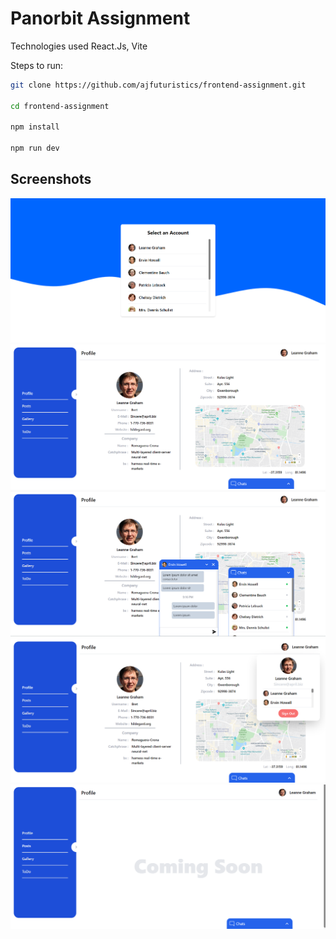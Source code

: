 # Panorbit Assignment

Technologies used React.Js, Vite

Steps to run:

```bash
git clone https://github.com/ajfuturistics/frontend-assignment.git

cd frontend-assignment

npm install

npm run dev
```

## Screenshots

![screenshot1](screenshots/Screenshot1.png)
![screenshot2](screenshots/Screenshot2.png)
![screenshot3](screenshots/Screenshot3.png)
![screenshot4](screenshots/Screenshot4.png)
![screenshot5](screenshots/Screenshot5.png)
